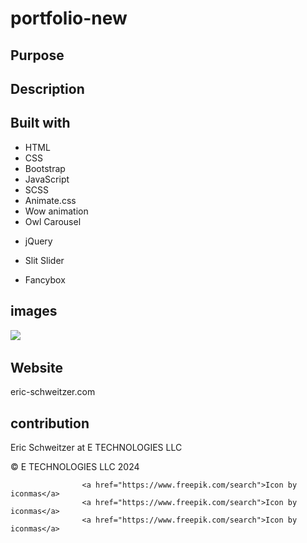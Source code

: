 # portfolio-new

## Purpose



## Description



## Built with

* HTML
* CSS
* Bootstrap
* JavaScript
* SCSS
* Animate.css
* Wow animation
* Owl Carousel

<!-- not sure these are used/ havent checked yet -->
* jQuery

* Slit Slider
* Fancybox 



## images

![](/img)
![]()
![]()
![]()
![]()


## Website
eric-schweitzer.com

## contribution
Eric Schweitzer at E TECHNOLOGIES LLC

&copy; E TECHNOLOGIES LLC 2024


<!-- NOTES -->

<!-- NEED TO DO -->






<!--  scss....... study-->

<!--  read lecense txt... im not selling it so it should be fine and im going to change all of it $19 to delete bottom created by link in html -->

<!-- convert images if necissary https://squoosh.app/ make copy of images and put in folder. then take all of those images and drop into site-->

<!-- tempusdominus is for the date picker, counterup is for counting, neither are needed or my site -->

<!-- convert images to webp  some icons need to be converted. ony 10 free per day-->

<!-- delete all the shit the site is not using test comment out before deleting it  -->

<!-- put header and footer in every page from index.html  -->

<!-- fill out alts on images -->






<!--  -->

<!-- PAGES/ make sure header and footer are same as index.html -->
<!-- 404 page done -->
<!-- about page done except need webp icon-->
<!-- contact page done make sure form works after paid -->
<!-- home page needs webp icons and projects need work -->
<!-- project page needs work discriptions of sites  -->
<!-- terms and privacy done -->



<!-- THINGS DONE AND NEED TO REMEMBER -->
<!--  -->
<!-- changing index.html footer and header need to copy and paste to pages I use -->
<!-- I changed facts section to technologies  -->
<!-- old color B78D65 changing to #7091E6 in bootstrap.min.css  -->
<!-- changed root colors in scc and added secondary color -->
<!-- Waypoints allows developers to trigger a function when a user scrolls to an element. For example, a developer can use waypoints to start an animation before a section scrolls fully into view. Waypoints are available for multiple DOM libraries, including jQuery 1.8+, Zepto 1.1+, and IE 9+. -->

<!-- WOW ANIMATION  -->

<!-- data-wow-duration: Change the animation duration
data-wow-delay: Delay before the animation starts
data-wow-offset: Distance to start the animation (related to the browser bottom)
data-wow-iteration: Number of times the animation is repeated -->

<!-- Fade: wow fade
Slide: wow slide
Bounce: wow bounce
Rotate: wow rotate
Zoom: wow zoom
Flip: wow flip
Swing: wow swing
Pulse: wow pulse
RubberBand: wow rubberBand
Shake: wow shake
Tada: wow tada
Wobble: wow wobble
Jello: wow jello
BounceIn: wow bounceIn
BounceOut: wow bounceOut -->


<!-- <a href="https://www.flaticon.com/free-icons/sql" title="sql icons">Sql icons created by juicy_fish - Flaticon</a> -->
<!-- <a href="https://www.flaticon.com/free-icons/api" title="api icons">Api icons created by Freepik - Flaticon</a> -->
<!-- <a href="https://www.flaticon.com/free-icons/nosql" title="nosql icons">Nosql icons created by orvipixel - Flaticon</a> -->
<!--  <a href="https://www.flaticon.com/free-icons/database" title="database icons">Database icons created by phatplus - Flaticon</a>-->
<!-- <a href="https://www.flaticon.com/free-icons/react" title="react icons">React icons created by Freepik - Flaticon</a> -->
<!-- <a href="https://www.flaticon.com/free-icons/node-js" title="node js icons">Node js icons created by Freepik - Flaticon</a> -->
<!-- <a href="https://www.flaticon.com/free-icons/javascript" title="javascript icons">Javascript icons created by edt.im - Flaticon</a> -->
<!--  <a href="https://www.flaticon.com/free-icons/oriented" title="oriented icons">Oriented icons created by Smashicons - Flaticon</a>-->
<!--  <a href="https://www.flaticon.com/free-icons/programming" title="programming icons">Programming icons created by Ary Prasetyo - Flaticon</a>-->
<!--  <a href="https://www.flaticon.com/free-icons/html" title="html icons">Html icons created by Smartline - Flaticon</a>-->
<!--  <a href="https://www.freepik.com/search">Icon by Freepik</a>-->
<!--  <a href="https://www.freepik.com/search">Icon by Freepik</a>-->
<!--  <a href="https://www.freepik.com/search">Icon by Freepik</a>  -->
<!-- <a href="https://www.freepik.com/search">Icon by Freepik</a>-->
<!--  <a href="https://www.freepik.com/search">Icon by Freepik</a>-->
<!-- <a href="https://www.freepik.com/search">Icon by Freepik</a> -->

                    <a href="https://www.freepik.com/search">Icon by iconmas</a>  
                    <a href="https://www.freepik.com/search">Icon by iconmas</a>
                    <a href="https://www.freepik.com/search">Icon by iconmas</a>